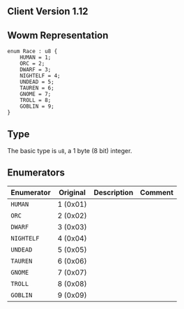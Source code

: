 ## Client Version 1.12

## Wowm Representation
```rust,ignore
enum Race : u8 {
    HUMAN = 1;    
    ORC = 2;    
    DWARF = 3;    
    NIGHTELF = 4;    
    UNDEAD = 5;    
    TAUREN = 6;    
    GNOME = 7;    
    TROLL = 8;    
    GOBLIN = 9;    
}

```
## Type
The basic type is `u8`, a 1 byte (8 bit) integer.
## Enumerators
| Enumerator | Original  | Description | Comment |
| --------- | -------- | ----------- | ------- |
| `HUMAN` | 1 (0x01) |  |  |
| `ORC` | 2 (0x02) |  |  |
| `DWARF` | 3 (0x03) |  |  |
| `NIGHTELF` | 4 (0x04) |  |  |
| `UNDEAD` | 5 (0x05) |  |  |
| `TAUREN` | 6 (0x06) |  |  |
| `GNOME` | 7 (0x07) |  |  |
| `TROLL` | 8 (0x08) |  |  |
| `GOBLIN` | 9 (0x09) |  |  |
